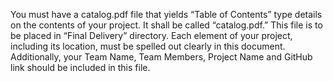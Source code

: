 You must have a catalog.pdf file that yields “Table of Contents” type details on the contents of your project. It shall be called “catalog.pdf.” This file is to be placed in “Final Delivery” directory. Each element of your project, including its location, must be spelled out clearly in this document. Additionally, your Team Name, Team Members, Project Name and GitHub link should be included in this file.
